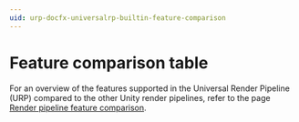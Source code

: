 ```yaml
---
uid: urp-docfx-universalrp-builtin-feature-comparison
---
```

# Feature comparison table

For an overview of the features supported in the Universal Render Pipeline (URP) compared to the other Unity render pipelines, refer to the page [Render pipeline feature comparison](https://docs.unity3d.com/Manual/render-pipelines-feature-comparison.html).
